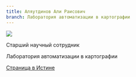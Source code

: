 ```yaml
---
title: Аляутдинов Али Раисович
branch: Лаборатория автоматизации в картографии
---
```


![](~/assets/images/aar.jpg)

Старший научный сотрудник

Лаборатория автоматизации в картографии

[Страница в Истине](https://istina.msu.ru/workers/432333)

